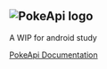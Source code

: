![PokeApi logo](https://pokeapi.co/static/pokeapi_256.3fa72200.png)
---
A WIP for android study

[PokeApi Documentation](https://pokeapi.co/)